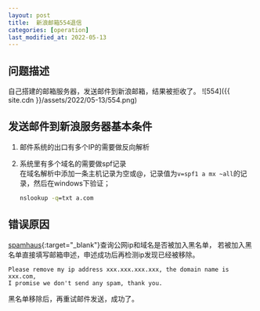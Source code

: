 ```yaml
---
layout: post
title:  新浪邮箱554退信
categories: [operation]
last_modified_at: 2022-05-13
---
```


## 问题描述
自己搭建的邮箱服务器，发送邮件到新浪邮箱，结果被拒收了。
![554]({{ site.cdn }}/assets/2022/05-13/554.png)

## 发送邮件到新浪服务器基本条件
1. 邮件系统的出口有多个IP的需要做反向解析
2. 系统里有多个域名的需要做spf记录  
   在域名解析中添加一条主机记录为空或@，记录值为`v=spf1 a mx ~all`的记录，然后在windows下验证；

    ```bat
    nslookup -q=txt a.com
    ```

## 错误原因
[spamhaus](https://check.spamhaus.org/){:target="_blank"}查询公网ip和域名是否被加入黑名单，
若被加入黑名单直接填写邮箱申述，申述成功后再检测ip发现已经被移除。

```text
Please remove my ip address xxx.xxx.xxx.xxx, the domain name is xxx.com, 
I promise we don't send any spam, thank you. 
```

黑名单移除后，再重试邮件发送，成功了。